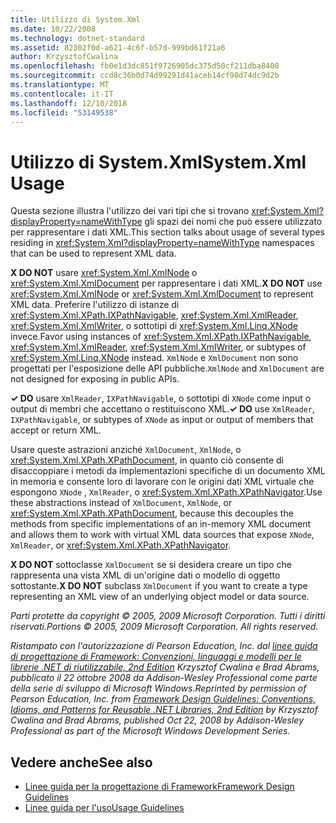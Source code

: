 ```yaml
---
title: Utilizzo di System.Xml
ms.date: 10/22/2008
ms.technology: dotnet-standard
ms.assetid: 82302f0d-a621-4c6f-b57d-999bd61f21a6
author: KrzysztofCwalina
ms.openlocfilehash: fb0e1d3dc851f9726905dc375d50cf211dba8400
ms.sourcegitcommit: ccd8c36b0d74d99291d41aceb14cf98d74dc9d2b
ms.translationtype: MT
ms.contentlocale: it-IT
ms.lasthandoff: 12/10/2018
ms.locfileid: "53149538"
---
```

# <a name="systemxml-usage"></a><span data-ttu-id="f12c9-102">Utilizzo di System.Xml</span><span class="sxs-lookup"><span data-stu-id="f12c9-102">System.Xml Usage</span></span>
<span data-ttu-id="f12c9-103">Questa sezione illustra l'utilizzo dei vari tipi che si trovano <xref:System.Xml?displayProperty=nameWithType> gli spazi dei nomi che può essere utilizzato per rappresentare i dati XML.</span><span class="sxs-lookup"><span data-stu-id="f12c9-103">This section talks about usage of several types residing in <xref:System.Xml?displayProperty=nameWithType> namespaces that can be used to represent XML data.</span></span>  
  
 <span data-ttu-id="f12c9-104">**X DO NOT** usare <xref:System.Xml.XmlNode> o <xref:System.Xml.XmlDocument> per rappresentare i dati XML.</span><span class="sxs-lookup"><span data-stu-id="f12c9-104">**X DO NOT** use <xref:System.Xml.XmlNode> or <xref:System.Xml.XmlDocument> to represent XML data.</span></span> <span data-ttu-id="f12c9-105">Preferire l'utilizzo di istanze di <xref:System.Xml.XPath.IXPathNavigable>, <xref:System.Xml.XmlReader>, <xref:System.Xml.XmlWriter>, o sottotipi di <xref:System.Xml.Linq.XNode> invece.</span><span class="sxs-lookup"><span data-stu-id="f12c9-105">Favor using instances of <xref:System.Xml.XPath.IXPathNavigable>, <xref:System.Xml.XmlReader>, <xref:System.Xml.XmlWriter>, or subtypes of <xref:System.Xml.Linq.XNode> instead.</span></span> <span data-ttu-id="f12c9-106">`XmlNode` e `XmlDocument` non sono progettati per l'esposizione delle API pubbliche.</span><span class="sxs-lookup"><span data-stu-id="f12c9-106">`XmlNode` and `XmlDocument` are not designed for exposing in public APIs.</span></span>  
  
 <span data-ttu-id="f12c9-107">**✓ DO** usare `XmlReader`, `IXPathNavigable`, o sottotipi di `XNode` come input o output di membri che accettano o restituiscono XML.</span><span class="sxs-lookup"><span data-stu-id="f12c9-107">**✓ DO** use `XmlReader`, `IXPathNavigable`, or subtypes of `XNode` as input or output of members that accept or return XML.</span></span>  
  
 <span data-ttu-id="f12c9-108">Usare queste astrazioni anziché `XmlDocument`, `XmlNode`, o <xref:System.Xml.XPath.XPathDocument>, in quanto ciò consente di disaccoppiare i metodi da implementazioni specifiche di un documento XML in memoria e consente loro di lavorare con le origini dati XML virtuale che espongono `XNode` , `XmlReader`, o <xref:System.Xml.XPath.XPathNavigator>.</span><span class="sxs-lookup"><span data-stu-id="f12c9-108">Use these abstractions instead of `XmlDocument`, `XmlNode`, or <xref:System.Xml.XPath.XPathDocument>, because this decouples the methods from specific implementations of an in-memory XML document and allows them to work with virtual XML data sources that expose `XNode`, `XmlReader`, or <xref:System.Xml.XPath.XPathNavigator>.</span></span>  
  
 <span data-ttu-id="f12c9-109">**X DO NOT** sottoclasse `XmlDocument` se si desidera creare un tipo che rappresenta una vista XML di un'origine dati o modello di oggetto sottostante.</span><span class="sxs-lookup"><span data-stu-id="f12c9-109">**X DO NOT** subclass `XmlDocument` if you want to create a type representing an XML view of an underlying object model or data source.</span></span>  
  
 <span data-ttu-id="f12c9-110">*Parti protette da copyright © 2005, 2009 Microsoft Corporation. Tutti i diritti riservati.*</span><span class="sxs-lookup"><span data-stu-id="f12c9-110">*Portions © 2005, 2009 Microsoft Corporation. All rights reserved.*</span></span>  
  
 <span data-ttu-id="f12c9-111">*Ristampato con l'autorizzazione di Pearson Education, Inc. dal [linee guida di progettazione di Framework: Convenzioni, linguaggi e modelli per le librerie .NET di riutilizzabile, 2nd Edition](https://www.informit.com/store/framework-design-guidelines-conventions-idioms-and-9780321545619) Krzysztof Cwalina e Brad Abrams, pubblicato il 22 ottobre 2008 da Addison-Wesley Professional come parte della serie di sviluppo di Microsoft Windows.*</span><span class="sxs-lookup"><span data-stu-id="f12c9-111">*Reprinted by permission of Pearson Education, Inc. from [Framework Design Guidelines: Conventions, Idioms, and Patterns for Reusable .NET Libraries, 2nd Edition](https://www.informit.com/store/framework-design-guidelines-conventions-idioms-and-9780321545619) by Krzysztof Cwalina and Brad Abrams, published Oct 22, 2008 by Addison-Wesley Professional as part of the Microsoft Windows Development Series.*</span></span>  
  
## <a name="see-also"></a><span data-ttu-id="f12c9-112">Vedere anche</span><span class="sxs-lookup"><span data-stu-id="f12c9-112">See also</span></span>

- [<span data-ttu-id="f12c9-113">Linee guida per la progettazione di Framework</span><span class="sxs-lookup"><span data-stu-id="f12c9-113">Framework Design Guidelines</span></span>](../../../docs/standard/design-guidelines/index.md)  
- [<span data-ttu-id="f12c9-114">Linee guida per l'uso</span><span class="sxs-lookup"><span data-stu-id="f12c9-114">Usage Guidelines</span></span>](../../../docs/standard/design-guidelines/usage-guidelines.md)
